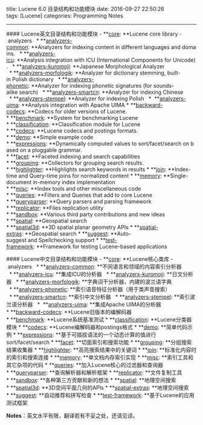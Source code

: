 title: Lucene 6.0 目录结构和功能模块
date: 2016-09-27 22:50:26
tags: [Lucene]
categories: Programming Notes

---

#### Lucene英文目录结构和功能模块
- **[core](https://lucene.apache.org/core/6_0_0/core/index.html): **Lucene core library
- analyzers
  * **[analyzers-common](https://lucene.apache.org/core/6_0_0/analyzers-common/index.html): **Analyzers for indexing content in different languages and domains.
  * **[analyzers-icu](https://lucene.apache.org/core/6_0_0/analyzers-icu/index.html): **Analysis integration with ICU (International Components for Unicode).
  * **[analyzers-kuromoji](https://lucene.apache.org/core/6_0_0/analyzers-kuromoji/index.html): **Japanese Morphological Analyzer
  * **[analyzers-morfologik](https://lucene.apache.org/core/6_0_0/analyzers-morfologik/index.html): **Analyzer for dictionary stemming, built-in Polish dictionary
  * **[analyzers-phonetic](https://lucene.apache.org/core/6_0_0/analyzers-phonetic/index.html): **Analyzer for indexing phonetic signatures (for sounds-alike search)
  * **[analyzers-smartcn](https://lucene.apache.org/core/6_0_0/analyzers-smartcn/index.html): **Analyzer for indexing Chinese
  * **[analyzers-stempel](https://lucene.apache.org/core/6_0_0/analyzers-stempel/index.html): **Analyzer for indexing Polish
  *  **[analyzers-uima](https://lucene.apache.org/core/6_0_0/analyzers-uima/index.html): **Analysis integration with Apache UIMA
* **[backward-codecs](https://lucene.apache.org/core/6_0_0/backward-codecs/index.html): **Codecs for older versions of Lucene.
* **[benchmark](https://lucene.apache.org/core/6_0_0/benchmark/index.html): **System for benchmarking Lucene
* **[classification](https://lucene.apache.org/core/6_0_0/classification/index.html): **Classification module for Lucene
* **[codecs](https://lucene.apache.org/core/6_0_0/codecs/index.html): **Lucene codecs and postings formats.
* **[demo](https://lucene.apache.org/core/6_0_0/demo/index.html): **Simple example code
* **[expressions](https://lucene.apache.org/core/6_0_0/expressions/index.html): **Dynamically computed values to sort/facet/search on based on a pluggable grammar.
* **[facet](https://lucene.apache.org/core/6_0_0/facet/index.html): **Faceted indexing and search capabilities
* **[grouping](https://lucene.apache.org/core/6_0_0/grouping/index.html): **Collectors for grouping search results.
* **[highlighter](https://lucene.apache.org/core/6_0_0/highlighter/index.html): **Highlights search keywords in results
* **[join](https://lucene.apache.org/core/6_0_0/join/index.html): **Index-time and Query-time joins for normalized content
* **[memory](https://lucene.apache.org/core/6_0_0/memory/index.html): **Single-document in-memory index implementation
* **[misc](https://lucene.apache.org/core/6_0_0/misc/index.html): **Index tools and other miscellaneous code
* **[queries](https://lucene.apache.org/core/6_0_0/queries/index.html): **Filters and Queries that add to core Lucene
* **[queryparser](https://lucene.apache.org/core/6_0_0/queryparser/index.html): **Query parsers and parsing framework
* **[replicator](https://lucene.apache.org/core/6_0_0/replicator/index.html): **Files replication utility
* **[sandbox](https://lucene.apache.org/core/6_0_0/sandbox/index.html): **Various third party contributions and new ideas
* **[spatial](https://lucene.apache.org/core/6_0_0/spatial/index.html): **Geospatial search
* **[spatial3d](https://lucene.apache.org/core/6_0_0/spatial3d/index.html): **3D spatial planar geometry APIs
* **[spatial-extras](https://lucene.apache.org/core/6_0_0/spatial-extras/index.html): **Geospatial search
* **[suggest](https://lucene.apache.org/core/6_0_0/suggest/index.html): **Auto-suggest and Spellchecking support
* **[test-framework](https://lucene.apache.org/core/6_0_0/test-framework/index.html): **Framework for testing Lucene-based applications

#### Lucene中文目录结构和功能模块
- **[core](https://lucene.apache.org/core/6_0_0/core/index.html): **Lucene核心类库
- analyzers
  * **[analyzers-common](https://lucene.apache.org/core/6_0_0/analyzers-common/index.html): **不同语言和领域的内容索引分析器
  * **[analyzers-icu](https://lucene.apache.org/core/6_0_0/analyzers-icu/index.html): **集成ICU的分析器
  * **[analyzers-kuromoji](https://lucene.apache.org/core/6_0_0/analyzers-kuromoji/index.html): **日文分析器
  * **[analyzers-morfologik](https://lucene.apache.org/core/6_0_0/analyzers-morfologik/index.html): **字典词干分析器，内建的波兰语字典
  * **[analyzers-phonetic](https://lucene.apache.org/core/6_0_0/analyzers-phonetic/index.html): **索引语音特征分析器（用于类声音搜索）
  * **[analyzers-smartcn](https://lucene.apache.org/core/6_0_0/analyzers-smartcn/index.html): **索引中文分析器
  * **[analyzers-stempel](https://lucene.apache.org/core/6_0_0/analyzers-stempel/index.html): **索引波兰语分析器
  *  **[analyzers-uima](https://lucene.apache.org/core/6_0_0/analyzers-uima/index.html): **集成Apache UIMA的分析器
* **[backward-codecs](https://lucene.apache.org/core/6_0_0/backward-codecs/index.html): **Lucene旧版本的编解码器
* **[benchmark](https://lucene.apache.org/core/6_0_0/benchmark/index.html): **Lucene系统基准测试
* **[classification](https://lucene.apache.org/core/6_0_0/classification/index.html): **Lucene分类器模块
* **[codecs](https://lucene.apache.org/core/6_0_0/codecs/index.html): **Lucene编解码器和postings格式
* **[demo](https://lucene.apache.org/core/6_0_0/demo/index.html): **简单代码示例
* **[expressions](https://lucene.apache.org/core/6_0_0/expressions/index.html): **基于可插拔语法的一个动态计算的值进行sort/facet/search
* **[facet](https://lucene.apache.org/core/6_0_0/facet/index.html): **切面索引和搜索功能
* **[grouping](https://lucene.apache.org/core/6_0_0/grouping/index.html): **分组搜索结果收集器
* **[highlighter](https://lucene.apache.org/core/6_0_0/highlighter/index.html): **高亮搜索结果中的关键词
* **[join](https://lucene.apache.org/core/6_0_0/join/index.html): **标准化内容时的索引和搜索连接
* **[memory](https://lucene.apache.org/core/6_0_0/memory/index.html): **单文档内存索引实现
* **[misc](https://lucene.apache.org/core/6_0_0/misc/index.html): **索引工具和其它杂项的代码
* **[queries](https://lucene.apache.org/core/6_0_0/queries/index.html): **加入Lucene核心的过滤器和查询器
* **[queryparser](https://lucene.apache.org/core/6_0_0/queryparser/index.html): **查询解析器和解析框架
* **[replicator](https://lucene.apache.org/core/6_0_0/replicator/index.html): **文件复制工具
* **[sandbox](https://lucene.apache.org/core/6_0_0/sandbox/index.html): **各种第三方贡献和新的想法
* **[spatial](https://lucene.apache.org/core/6_0_0/spatial/index.html): **地理空间搜索
* **[spatial3d](https://lucene.apache.org/core/6_0_0/spatial3d/index.html): **3D空间平面几何的APIs
* **[spatial-extras](https://lucene.apache.org/core/6_0_0/spatial-extras/index.html): **地理空间搜索
* **[suggest](https://lucene.apache.org/core/6_0_0/suggest/index.html): **自动推荐和拼写检查
* **[test-framework](https://lucene.apache.org/core/6_0_0/test-framework/index.html): **基于Lucene的应用测试框架

**Notes**：英文水平有限，翻译若有不妥之处，还请见谅。
